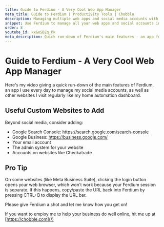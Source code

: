 ```yaml
---
title: Guide to Ferdium - A Very Cool Web App Manager
meta_title: Guide to Ferdium | Productivity Tools | Chobble
description: Managing multiple web apps and social media accounts with Ferdium
snippet: Use Ferdium to manage all your web apps and social accounts in one place
order: 8
youtube_id: kxGoSDZq_Pk
meta_description: Quick run-down of Ferdium's main features - an app for managing social media accounts and frequently visited websites
---
```


# Guide to Ferdium - A Very Cool Web App Manager

Here's my video giving a quick run-down of the main features of Ferdium, an app I use every day to manage my social media accounts, as well as other websites I visit regularly like my home automation dashboard.

## Useful Custom Websites to Add

Beyond social media, consider adding:
- Google Search Console: https://search.google.com/search-console
- Google Business: https://business.google.com/
- Your email account
- The admin system for your website
- Accounts on websites like Checkatrade

## Pro Tip

On some websites (like Meta Business Suite), clicking the login button opens your web browser, which won't work because your Ferdium session is separate. If this happens, copy/paste the URL back into Ferdium by pressing CTRL+B to display the URL bar.

Please give Ferdium a shot and let me know how you get on!

If you want to employ me to help your business do well online, hit me up at [https://chobble.com](/)